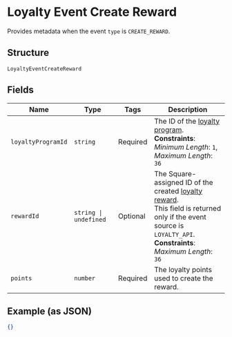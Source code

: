 
# Loyalty Event Create Reward

Provides metadata when the event `type` is `CREATE_REWARD`.

## Structure

`LoyaltyEventCreateReward`

## Fields

| Name | Type | Tags | Description |
|  --- | --- | --- | --- |
| `loyaltyProgramId` | `string` | Required | The ID of the [loyalty program](../../doc/models/loyalty-program.md).<br>**Constraints**: *Minimum Length*: `1`, *Maximum Length*: `36` |
| `rewardId` | `string \| undefined` | Optional | The Square-assigned ID of the created [loyalty reward](../../doc/models/loyalty-reward.md).<br>This field is returned only if the event source is `LOYALTY_API`.<br>**Constraints**: *Maximum Length*: `36` |
| `points` | `number` | Required | The loyalty points used to create the reward. |

## Example (as JSON)

```json
{}
```

